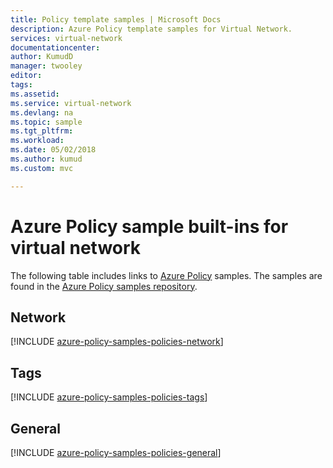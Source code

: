 ```yaml
---
title: Policy template samples | Microsoft Docs
description: Azure Policy template samples for Virtual Network.
services: virtual-network
documentationcenter:
author: KumudD
manager: twooley
editor:
tags:
ms.assetid:
ms.service: virtual-network
ms.devlang: na
ms.topic: sample
ms.tgt_pltfrm:
ms.workload:
ms.date: 05/02/2018
ms.author: kumud
ms.custom: mvc

---
```

# Azure Policy sample built-ins for virtual network

The following table includes links to [Azure Policy](../governance/policy/overview.md) samples. The samples are found in the [Azure Policy samples repository](https://github.com/Azure/azure-policy).

## Network

[!INCLUDE [azure-policy-samples-policies-network](../../includes/policy/samples/bycat/policies-network.md)]

## Tags

[!INCLUDE [azure-policy-samples-policies-tags](../../includes/policy/samples/bycat/policies-tags.md)]

## General

[!INCLUDE [azure-policy-samples-policies-general](../../includes/policy/samples/bycat/policies-general.md)]